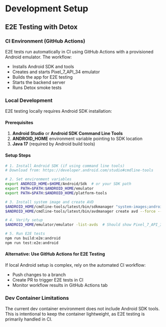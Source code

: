 # Development Setup

## E2E Testing with Detox

### CI Environment (GitHub Actions)

E2E tests run automatically in CI using GitHub Actions with a provisioned Android emulator. The workflow:

- Installs Android SDK and tools
- Creates and starts Pixel_7_API_34 emulator
- Builds the app for E2E testing
- Starts the backend server
- Runs Detox smoke tests

### Local Development

E2E testing locally requires Android SDK installation:

#### Prerequisites

1. **Android Studio** or **Android SDK Command Line Tools**
2. **ANDROID_HOME** environment variable pointing to SDK location
3. **Java 17** (required by Android build tools)

#### Setup Steps

```bash
# 1. Install Android SDK (if using command line tools)
# Download from: https://developer.android.com/studio#cmdline-tools

# 2. Set environment variables
export ANDROID_HOME=$HOME/Android/Sdk  # or your SDK path
export PATH=$PATH:$ANDROID_HOME/emulator
export PATH=$PATH:$ANDROID_HOME/platform-tools

# 3. Install system image and create AVD
$ANDROID_HOME/cmdline-tools/latest/bin/sdkmanager "system-images;android-34;google_apis;x86_64"
$ANDROID_HOME/cmdline-tools/latest/bin/avdmanager create avd --force --name "Pixel_7_API_34" --device "pixel_7" --package "system-images;android-34;google_apis;x86_64"

# 4. Verify setup
$ANDROID_HOME/emulator/emulator -list-avds  # Should show Pixel_7_API_34

# 5. Run E2E tests
npm run build:e2e:android
npm run test:e2e:android
```

#### Alternative: Use GitHub Actions for E2E Testing

If local Android setup is complex, rely on the automated CI workflow:

- Push changes to a branch
- Create PR to trigger E2E tests in CI
- Monitor workflow results in GitHub Actions tab

### Dev Container Limitations

The current dev container environment does not include Android SDK tools. This is intentional to keep the container lightweight, as E2E testing is primarily handled in CI.
